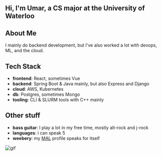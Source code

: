 ## Hi, I'm Umar, a CS major at the University of Waterloo 

## About Me 
I mainly do backend development, but I've also worked a lot with devops, ML, and the cloud. 

## Tech Stack
- **frontend**: React, sometimes Vue
- **backend**: Spring Boot & Java mainly, but also Express and Django
- **cloud**: AWS, Kubernetes 
- **db**: Postgres, sometimes Mongo
- **tooling**: CLI & SLURM tools with C++ mainly

## Other stuff 
- **bass guitar**: I play a lot in my free time, mostly alt-rock and j-rock
- **languages**: i can speak 5
- **weebery**: my [MAL](https://myanimelist.net/animelist/Why_Naught) profile speaks for itself

![gif](https://media1.tenor.com/m/p1SESJZYkscAAAAd/bocchi-the-rock-bocchi.gif)
